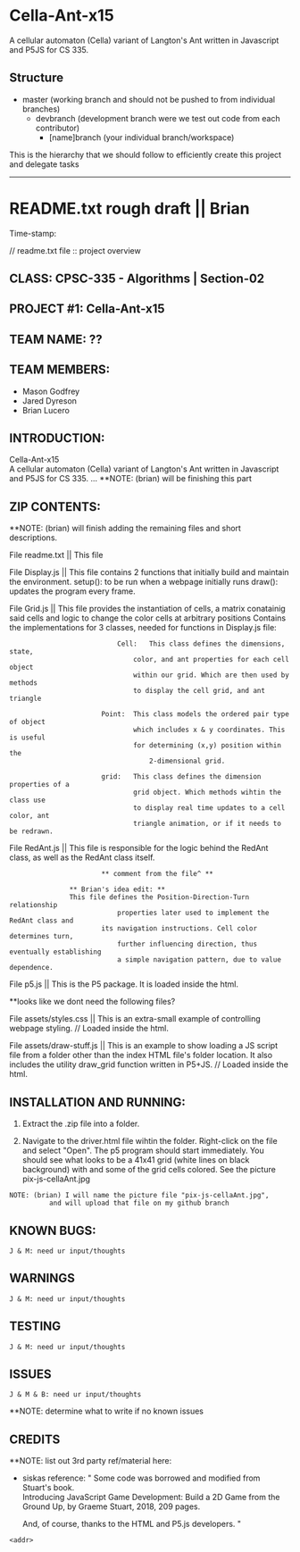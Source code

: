 # Cella-Ant-x15

A cellular automaton (Cella) variant of Langton's Ant written in Javascript and P5JS for CS 335.

## Structure

- master (working branch and should not be pushed to from individual branches)
    * devbranch (development branch were we test out code from each contributor)
        + [name]branch (your individual branch/workspace)

This is the hierarchy that we should follow to efficiently create this project and delegate tasks

___________________________________________________________________________________________________________
README.txt rough draft || Brian
=========================================

Time-stamp:

// readme.txt file :: project overview

## CLASS: CPSC-335 - Algorithms | Section-02

## PROJECT #1: Cella-Ant-x15

## TEAM NAME: ??

## TEAM MEMBERS:

- Mason Godfrey
- Jared Dyreson
- Brian Lucero
 
## INTRODUCTION: 

  Cella-Ant-x15  
  A cellular automaton (Cella) variant of Langton's Ant written
  in Javascript and P5JS for CS 335.
  ...
  **NOTE: (brian) will be finishing this part 	


## ZIP CONTENTS: 

**NOTE: (brian) will finish adding the remaining files and short descriptions.

  File readme.txt  	      ||   This file

  File Display.js  	      ||   This file contains 2 functions that initially
                    		   build and maintain the environment. 
                    		   setup(): to be run when a webpage initially runs
                    		   draw(): updates the program every frame.

  File Grid.js     	      ||   This file provides the instantiation of cells,
                   		   a matrix conatainig said cells and logic to change
                    		   the color cells at arbitrary positions
                   		   Contains the implementations for 3 classes, needed
                    		   for functions in Display.js file:

                    		   Cell:   This class defines the dimensions, state,
                         	 	   color, and ant properties for each cell object
                          		   within our grid. Which are then used by methods
                          		   to display the cell grid, and ant triangle 
                    
                   		   Point:  This class models the ordered pair type of object
                         		   which includes x & y coordinates. This is useful
                          		   for determining (x,y) position within the 
                             		   2-dimensional grid.
                      
                   		   grid:   This class defines the dimension properties of a
                          		   grid object. Which methods wihtin the class use
                         		   to display real time updates to a cell color, ant
                          		   triangle animation, or if it needs to be redrawn.

  File RedAnt.js   	      ||   This file is responsible for the logic behind the RedAnt
                   		   class, as well as the RedAnt class itself.

                   		   ** comment from the file^ **

		   		   ** Brian's idea edit: ** 
		   		   This file defines the Position-Direction-Turn relationship
                   	           properties later used to implement the RedAnt class and
                   		   its navigation instructions. Cell color determines turn, 
                  	           further influencing direction, thus eventually establishing
                   	           a simple navigation pattern, due to value dependence.  
  

  File p5.js       	      ||   This is the P5 package.  It is loaded inside the html.
 

**looks like we dont need the following files?

  File assets/styles.css      ||   This is an extra-small example of controlling
                                   webpage styling.  // Loaded inside the html.


  File assets/draw-stuff.js   ||   This is an example to show loading a JS
                                   script file from a folder other than the index
                              	   HTML file's folder location.  It also includes the
                                   utility draw_grid function written in P5+JS. 
                                   // Loaded inside the html.       
  


## INSTALLATION AND RUNNING: 

  1. Extract the .zip file into a folder.

  2. Navigate to the driver.html file wihtin the folder. Right-click on the file
     and select "Open". The p5 program should start immediately. You
     should see what looks to be a 41x41 grid (white lines on black background)
     with and some of the grid cells colored.  See the picture pix-js-cellaAnt.jpg 

	NOTE: (brian) I will name the picture file "pix-js-cellaAnt.jpg", 
              and will upload that file on my github branch


## KNOWN BUGS:

	J & M: need ur input/thoughts


## WARNINGS 

	J & M: need ur input/thoughts


## TESTING 

	J & M: need ur input/thoughts


## ISSUES 

	J & M & B: need ur input/thoughts

  **NOTE: determine what to write if no known issues


## CREDITS 

**NOTE: list out 3rd party ref/material here:

   - siskas reference:
   " Some code was borrowed and modified from Stuart's book.  
     Introducing JavaScript Game Development: Build a 2D Game from the
     Ground Up, by Graeme Stuart, 2018, 209 pages.

     And, of course, thanks to the HTML and P5.js developers. "
   
`<addr>`

